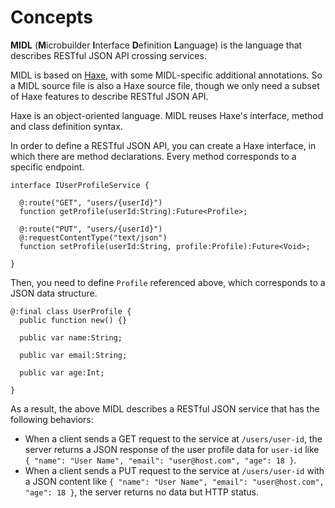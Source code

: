 # Concepts

**MIDL** (**M**icrobuilder **I**nterface **D**efinition **L**anguage)
is the language that describes RESTful JSON API crossing services.

MIDL is based on [Haxe](http://haxe.org/),
with some MIDL-specific additional annotations.
So a MIDL source file is also a Haxe source file,
though we only need a subset of Haxe features to describe RESTful JSON API.

Haxe is an object-oriented language.
MIDL reuses Haxe's interface, method and class definition syntax.

In order to define a RESTful JSON API,
you can create a Haxe interface,
in which there are method declarations.
Every method corresponds to a specific endpoint.

    interface IUserProfileService {

      @:route("GET", "users/{userId}")
      function getProfile(userId:String):Future<Profile>;

      @:route("PUT", "users/{userId}")
      @:requestContentType("text/json")
      function setProfile(userId:String, profile:Profile):Future<Void>;

    }

Then, you need to define `Profile` referenced above,
which corresponds to a JSON data structure.

    @:final class UserProfile {
      public function new() {}

      public var name:String;

      public var email:String;

      public var age:Int;

    }

As a result, the above MIDL describes a RESTful JSON service that has the following behaviors:

 * When a client sends a GET request to the service at `/users/user-id`,
   the server returns a JSON response of the user profile data for `user-id`
   like `{ "name": "User Name", "email": "user@host.com", "age": 18 }`.
 * When a client sends a PUT request to the service at `/users/user-id` with a JSON content
   like `{ "name": "User Name", "email": "user@host.com", "age": 18 }`,
   the server returns no data but HTTP status.
